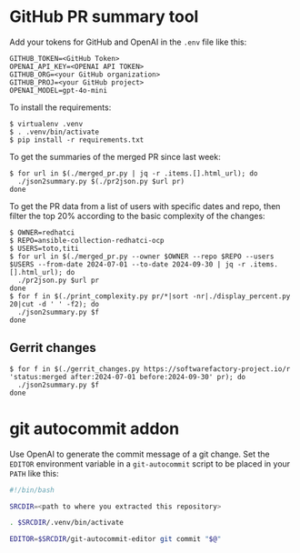 # GitHub PR summary tool

Add your tokens for GitHub and OpenAI in the `.env` file like this:

```shell
GITHUB_TOKEN=<GitHub Token>
OPENAI_API_KEY=<OPENAI API TOKEN>
GITHUB_ORG=<your GitHub organization>
GITHUB_PROJ=<your GitHub project>
OPENAI_MODEL=gpt-4o-mini
```

To install the requirements:

```Shellsession
$ virtualenv .venv
$ . .venv/bin/activate
$ pip install -r requirements.txt
```

To get the summaries of the merged PR since last week:

```Shellsession
$ for url in $(./merged_pr.py | jq -r .items.[].html_url); do
  ./json2summary.py $(./pr2json.py $url pr)
done
```

To get the PR data from a list of users with specific dates and repo, then filter the top 20% according to the basic complexity of the changes:

```Shellsession
$ OWNER=redhatci
$ REPO=ansible-collection-redhatci-ocp
$ USERS=toto,titi
$ for url in $(./merged_pr.py --owner $OWNER --repo $REPO --users $USERS --from-date 2024-07-01 --to-date 2024-09-30 | jq -r .items.[].html_url); do
  ./pr2json.py $url pr
done
$ for f in $(./print_complexity.py pr/*|sort -nr|./display_percent.py 20|cut -d ' ' -f2); do
  ./json2summary.py $f
done
```

## Gerrit changes

```Shellsession
$ for f in $(./gerrit_changes.py https://softwarefactory-project.io/r 'status:merged after:2024-07-01 before:2024-09-30' pr); do
  ./json2summary.py $f
done
```

# git autocommit addon

Use OpenAI to generate the commit message of a git change. Set the `EDITOR` environment variable in a `git-autocommit` script to be placed in your `PATH` like this:

```bash
#!/bin/bash

SRCDIR=<path to where you extracted this repository>

. $SRCDIR/.venv/bin/activate

EDITOR=$SRCDIR/git-autocommit-editor git commit "$@"
```

